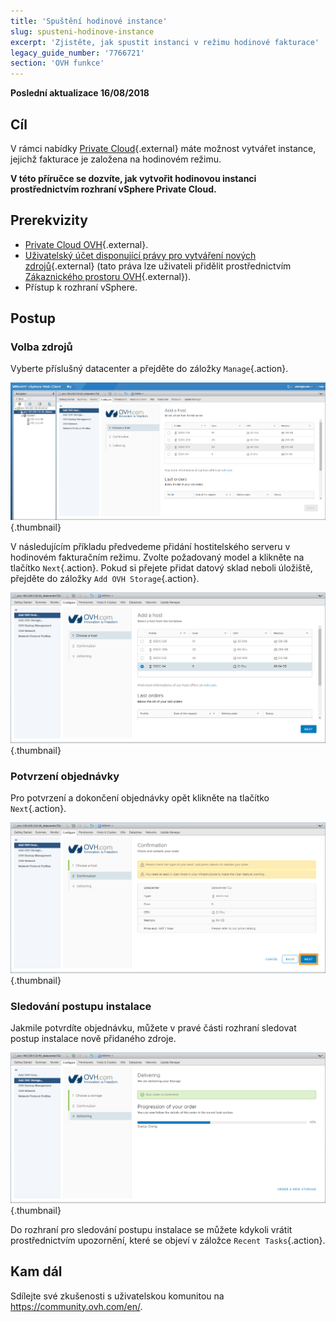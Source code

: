 ```yaml
---
title: 'Spuštění hodinové instance'
slug: spusteni-hodinove-instance
excerpt: 'Zjistěte, jak spustit instanci v režimu hodinové fakturace'
legacy_guide_number: '7766721'
section: 'OVH funkce'
---
```


**Poslední aktualizace 16/08/2018**

## Cíl

V rámci nabídky [Private Cloud](https://www.ovh.cz/private-cloud/){.external} máte možnost vytvářet instance, jejichž fakturace je založena na hodinovém režimu.

**V této příručce se dozvíte, jak vytvořit hodinovou instanci prostřednictvím rozhraní vSphere Private Cloud.**

## Prerekvizity

* [Private Cloud OVH](https://www.ovh.cz/private-cloud/){.external}.
* [Uživatelský účet disponující právy pro vytváření nových zdrojů](https://docs.ovh.com/fr/private-cloud/changer-les-droits-d-un-utilisateur/){.external} (tato práva lze uživateli přidělit prostřednictvím [Zákaznického prostoru OVH](https://www.ovh.com/auth/?action=gotomanager){.external}).
* Přístup k rozhraní vSphere.


## Postup

### Volba zdrojů

Vyberte příslušný datacenter a přejděte do záložky `Manage`{.action}.

![Spuštění instance](images/addhost_01.png){.thumbnail}

V následujícím příkladu předvedeme přidání hostitelského serveru v hodinovém fakturačním režimu. Zvolte požadovaný model a klikněte na tlačítko `Next`{.action}. Pokud si přejete přidat datový sklad neboli úložiště, přejděte do záložky `Add OVH Storage`{.action}.

![Spuštění instance](images/addhost_03.png){.thumbnail}


### Potvrzení objednávky

Pro potvrzení a dokončení objednávky opět klikněte na tlačítko `Next`{.action}.

![](images/addhost_04.png){.thumbnail}

### Sledování postupu instalace

Jakmile potvrdíte objednávku, můžete v pravé části rozhraní sledovat postup instalace nově přidaného zdroje.

![](images/addhost_06.png){.thumbnail}

Do rozhraní pro sledování postupu instalace se můžete kdykoli vrátit prostřednictvím upozornění, které se objeví v záložce `Recent Tasks`{.action}. 


## Kam dál

Sdílejte své zkušenosti s uživatelskou komunitou na <https://community.ovh.com/en/>.